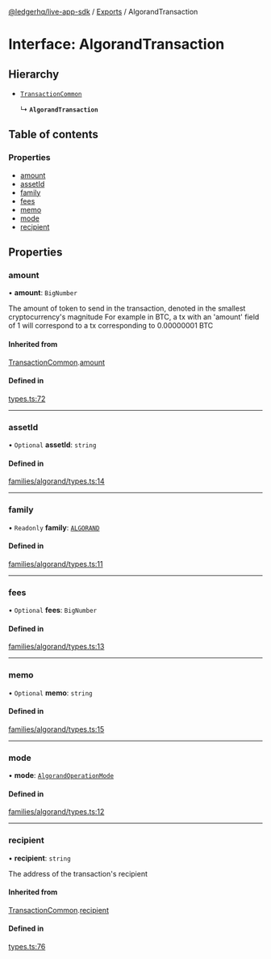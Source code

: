 [@ledgerhq/live-app-sdk](../README.md) / [Exports](../modules.md) / AlgorandTransaction

# Interface: AlgorandTransaction

## Hierarchy

- [`TransactionCommon`](TransactionCommon.md)

  ↳ **`AlgorandTransaction`**

## Table of contents

### Properties

- [amount](AlgorandTransaction.md#amount)
- [assetId](AlgorandTransaction.md#assetid)
- [family](AlgorandTransaction.md#family)
- [fees](AlgorandTransaction.md#fees)
- [memo](AlgorandTransaction.md#memo)
- [mode](AlgorandTransaction.md#mode)
- [recipient](AlgorandTransaction.md#recipient)

## Properties

### amount

• **amount**: `BigNumber`

The amount of token to send in the transaction, denoted in the smallest cryptocurrency's magnitude
For example in BTC, a tx with an 'amount' field of 1 will correspond to a tx corresponding to 0.00000001 BTC

#### Inherited from

[TransactionCommon](TransactionCommon.md).[amount](TransactionCommon.md#amount)

#### Defined in

[types.ts:72](https://github.com/LedgerHQ/live-app-sdk/blob/4366fd9/src/types.ts#L72)

___

### assetId

• `Optional` **assetId**: `string`

#### Defined in

[families/algorand/types.ts:14](https://github.com/LedgerHQ/live-app-sdk/blob/4366fd9/src/families/algorand/types.ts#L14)

___

### family

• `Readonly` **family**: [`ALGORAND`](../enums/FAMILIES.md#algorand)

#### Defined in

[families/algorand/types.ts:11](https://github.com/LedgerHQ/live-app-sdk/blob/4366fd9/src/families/algorand/types.ts#L11)

___

### fees

• `Optional` **fees**: `BigNumber`

#### Defined in

[families/algorand/types.ts:13](https://github.com/LedgerHQ/live-app-sdk/blob/4366fd9/src/families/algorand/types.ts#L13)

___

### memo

• `Optional` **memo**: `string`

#### Defined in

[families/algorand/types.ts:15](https://github.com/LedgerHQ/live-app-sdk/blob/4366fd9/src/families/algorand/types.ts#L15)

___

### mode

• **mode**: [`AlgorandOperationMode`](../modules.md#algorandoperationmode)

#### Defined in

[families/algorand/types.ts:12](https://github.com/LedgerHQ/live-app-sdk/blob/4366fd9/src/families/algorand/types.ts#L12)

___

### recipient

• **recipient**: `string`

The address of the transaction's recipient

#### Inherited from

[TransactionCommon](TransactionCommon.md).[recipient](TransactionCommon.md#recipient)

#### Defined in

[types.ts:76](https://github.com/LedgerHQ/live-app-sdk/blob/4366fd9/src/types.ts#L76)
